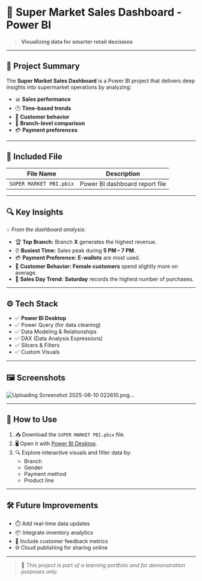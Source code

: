 # 🛒 Super Market Sales Dashboard - Power BI

> **Visualizing data for smarter retail decisions**

---

## 📌 Project Summary

The **Super Market Sales Dashboard** is a Power BI project that delivers deep insights into supermarket operations by analyzing:

- 📊 **Sales performance**
- 🕑 **Time-based trends**
- 👥 **Customer behavior**
- 📍 **Branch-level comparison**
- 💳 **Payment preferences**

---

## 📁 Included File

| File Name              | Description                     |
|------------------------|---------------------------------|
| `SUPER MARKET PBI.pbix` | Power BI dashboard report file |

---

## 🔍 Key Insights

💡 _From the dashboard analysis:_

- 🏆 **Top Branch:** Branch **X** generates the highest revenue.
- ⏰ **Busiest Time:** Sales peak during **5 PM – 7 PM**.
- 💳 **Payment Preference:** **E-wallets** are most used.
- 🚻 **Customer Behavior:** **Female customers** spend slightly more on average.
- 📅 **Sales Day Trend:** **Saturday** records the highest number of purchases.

---

## ⚙️ Tech Stack

- ✅ **Power BI Desktop**
- ✅ Power Query (for data cleaning)
- ✅ Data Modeling & Relationships
- ✅ DAX (Data Analysis Expressions)
- ✅ Slicers & Filters
- ✅ Custom Visuals

---

## 🖼️ Screenshots



![Uploading Screenshot 2025-06-10 022610.png…]()

---

## 🚀 How to Use

1. 📥 Download the `SUPER MARKET PBI.pbix` file.
2. 🖥️ Open it with [Power BI Desktop](https://powerbi.microsoft.com/desktop/).
3. 🔍 Explore interactive visuals and filter data by:
   - Branch
   - Gender
   - Payment method
   - Product line

---

## 🛠 Future Improvements

- ⏱️ Add real-time data updates
- 📦 Integrate inventory analytics
- 📣 Include customer feedback metrics
- 🌐 Cloud publishing for sharing online

---

> 📝 _This project is part of a learning portfolio and for demonstration purposes only._

